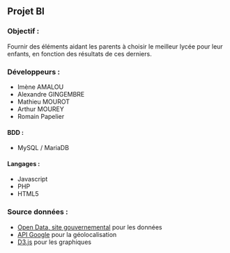 ## Projet BI
### Objectif :
Fournir des éléments aidant les parents à choisir le meilleur lycée pour leur enfants, en fonction des résultats de ces derniers.

### Développeurs :
- Imène AMALOU
- Alexandre GINGEMBRE
- Mathieu MOUROT
- Arthur MOUREY
- Romain Papelier



#### BDD :
   - MySQL / MariaDB

#### Langages :
  - Javascript
  - PHP
  - HTML5

### Source données :
- [Open Data, site gouvernemental](https://www.data.gouv.fr/fr/datasets/indicateurs-de-resultat-des-lycees-denseignement-general-et-technologique/) pour les données
- [API Google](https://developers.google.com/maps/documentation/geolocation/intro?hl=fr) pour la géolocalisation
- [D3.js](https://d3js.org) pour les graphiques
